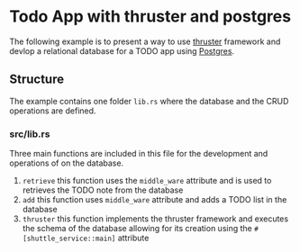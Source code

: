 # Todo App with thruster and postgres

The following example is to present a way to use [thruster](https://docs.rs/thruster/latest/thruster/) framework and devlop a relational database for a TODO app using [Postgres](https://www.postgresql.org/docs/).

## Structure 
The example contains one folder `lib.rs` where the database and the CRUD operations are defined. 

### src/lib.rs
Three main functions are included in this file for the development and operations of on the database.
1. `retrieve` this function uses the `middle_ware` attribute and is used to retrieves the TODO note from the database
2. `add` this function uses `middle_ware` attribute and adds a TODO list in the database
3. `thruster` this function implements the thruster framework and executes the schema of the database allowing for its creation using the `#[shuttle_service::main]` attribute 

